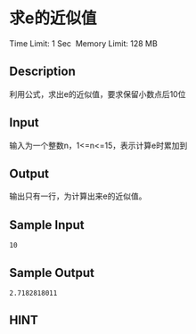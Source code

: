 # 求e的近似值
Time Limit: 1 Sec  Memory Limit: 128 MB


## Description
利用公式，求出e的近似值，要求保留小数点后10位


## Input
输入为一个整数n，1<=n<=15，表示计算e时累加到


## Output
输出只有一行，为计算出来e的近似值。


## Sample Input
```
10
```
## Sample Output
```
2.7182818011
```

## HINT
